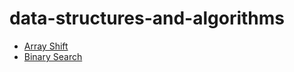 # data-structures-and-algorithms

- [Array Shift](./code-challenges/ArrayShift/arrayshift.md)  
- [Binary Search](./code-challenges/arrayBinarySeach/BinarySearch/BinarySearch/binarysearch.md)